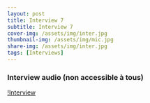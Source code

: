 ```yaml
---
layout: post
title: Interview 7
subtitle: Interview 7
cover-img: /assets/img/inter.jpg
thumbnail-img: /assets/img/mic.jpg
share-img: /assets/img/inter.jpg
tags: [Interviews]
---
```


### Interview audio (non accessible à tous)

[!Interview](https://github.com/Alex-XIA1/Zetudiants/blob/main/Interviews/interview_IHM.mp3)
